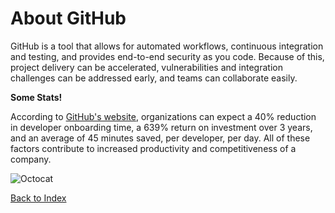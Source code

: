 # About GitHub

GitHub is a tool that allows for automated workflows, continuous integration and testing, and provides end-to-end security as you code.  Because of this, project delivery can be accelerated, vulnerabilities and integration challenges can be addressed early, and teams can collaborate easily.  

**Some Stats!**

According to [GitHub's website](https://github.com/enterprise), organizations can expect a 40% reduction in developer onboarding time, a 639% return on investment over 3 years, and an average of 45 minutes saved, per developer, per day.  All of these factors contribute to increased productivity and competitiveness of a company.

![Octocat](https://github.githubassets.com/images/modules/logos_page/Octocat.png)

[Back to Index](README.md)
